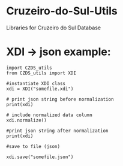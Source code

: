# Cruzeiro-do-Sul-Utils
Libraries for Cruzeiro do Sul Database


# XDI -> json example:

```
import CZDS_utils
from CZDS_utils import XDI

#instantiate XDI class
xdi = XDI("somefile.xdi")

# print json string before normalization
print(xdi)

# include normalized data column 
xdi.normalize()

#print json string after normalization
print(xdi)

#save to file (json)

xdi.save("somefile.json")
```
